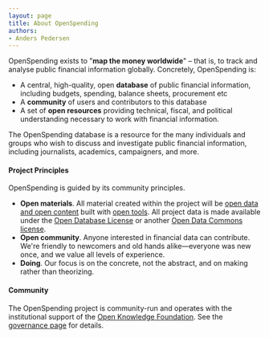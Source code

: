 ```yaml
---
layout: page
title: About OpenSpending
authors:
- Anders Pedersen
---
```

OpenSpending exists to "**map the money worldwide**" &ndash; that is, to track and analyse public financial information globally. Concretely, OpenSpending is:

* A central, high-quality, open **database** of public financial information, including budgets, spending, balance sheets, procurement etc
* A **community** of users and contributors to this database
* A set of **open resources** providing technical, fiscal, and political understanding necessary to work with financial information.

The OpenSpending database is a resource for the many individuals and groups who wish to discuss and investigate public financial information, including journalists, academics, campaigners, and more.

#### Project Principles

OpenSpending is guided by its community principles.

* **Open materials**. All material created within the project will be [open data and open content](http://opendefinition.org) built with [open tools](http://opensource.org). All project data is made available under the [Open Database License](http://opendatacommons.org/licenses/odbl/) or another [Open Data Commons license](http://opendatacommons.org/licenses/).
* **Open community**. Anyone interested in financial data can contribute. We're friendly to newcomers and old hands alike—everyone was new once, and we value all levels of experience.
* **Doing**. Our focus is on the concrete, not the abstract, and on making rather than theorizing.

#### Community

The OpenSpending project is community-run and operates with the institutional support of the [Open Knowledge Foundation](http://okfn.org). See the [governance page](./governance) for details.
